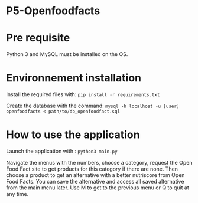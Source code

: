 # P5-Openfoodfacts

# Pre requisite 
Python 3 and MySQL must be installed on the OS.

# Environnement installation
Install the required files with:
`pip install -r requirements.txt`

Create the database with the command: 
`mysql -h localhost -u [user] openfoodfacts < path/to/db_openfoodfact.sql`

# How to use the application
Launch the application with : 
`python3 main.py`

Navigate the menus with the numbers, choose a category, request the Open Food Fact site to get products for this category if there are none. Then choose a product to get an alternative with a better nutriscore from Open Food Facts. You can save the alternative and access all saved alternative from the main menu later.
Use M to get to the previous menu or Q to quit at any time.
